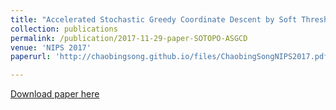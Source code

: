 ```yaml
---
title: "Accelerated Stochastic Greedy Coordinate Descent by Soft Thresholding Projection onto Simplex"
collection: publications
permalink: /publication/2017-11-29-paper-SOTOPO-ASGCD
venue: 'NIPS 2017'
paperurl: 'http://chaobingsong.github.io/files/ChaobingSongNIPS2017.pdf'

---
```

[Download paper here](http://chaobingsong.github.io/files/ChaobingSongNIPS2017.pdf)

